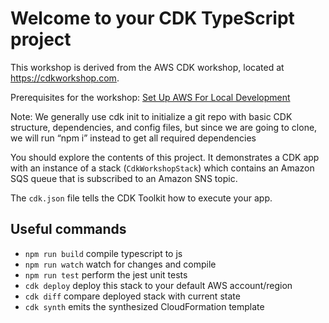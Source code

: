 # Welcome to your CDK TypeScript project
This workshop is derived from the AWS CDK workshop, located at https://cdkworkshop.com.

Prerequisites for the workshop: [Set Up AWS For Local Development](https://docs.google.com/document/d/1fOsFLnBVsJKVMthliba1-UJGVf6vch3wr_4QelCVRMg/edit?usp=sharing)

Note: We generally use cdk init to initialize a git repo with basic CDK structure, dependencies, and config files, but since we are going to clone, we will run “npm i” instead to get all required dependencies



You should explore the contents of this project. It demonstrates a CDK app with an instance of a stack (`CdkWorkshopStack`)
which contains an Amazon SQS queue that is subscribed to an Amazon SNS topic.

The `cdk.json` file tells the CDK Toolkit how to execute your app.

## Useful commands

* `npm run build`   compile typescript to js
* `npm run watch`   watch for changes and compile
* `npm run test`    perform the jest unit tests
* `cdk deploy`      deploy this stack to your default AWS account/region
* `cdk diff`        compare deployed stack with current state
* `cdk synth`       emits the synthesized CloudFormation template
